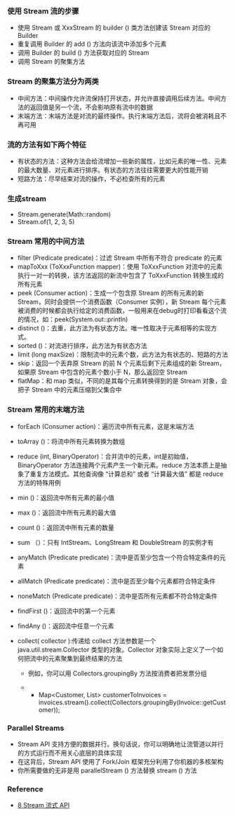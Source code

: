 ### 使用 Stream 流的步骤

- 使用 Stream 或 XxxStream 的 builder () 类方法创建该 Stream 对应的 Builder
- 重复调用 Builder 的 add () 方法向该流中添加多个元素
- 调用 Builder 的 build () 方法获取对应的 Stream
- 调用 Stream 的聚集方法

### Stream 的聚集方法分为两类

- 中间方法：中间操作允许流保持打开状态，并允许直接调用后续方法。中间方法的返回值是另一个流，不会影响原有流中的数据
- 末端方法：末端方法是对流的最终操作。执行末端方法后，流将会被消耗且不再可用

### 流的方法有如下两个特征

- 有状态的方法：这种方法会给流增加一些新的属性，比如元素的唯一性、元素的最大数量、对元素进行排序。有状态的方法往往需要更大的性能开销
- 短路方法：尽早结束对流的操作，不必检查所有的元素

### 生成stream

- Stream.generate(Math::random)
- Stream.of(1, 2, 3, 5)

### Stream 常用的中间方法

- filter (Predicate predicate)：过滤 Stream 中所有不符合 predicate 的元素
- mapToXxx (ToXxxFunction mapper)：使用 ToXxxFunction 对流中的元素执行一对一的转换，该方法返回的新流中包含了 ToXxxFunction 转换生成的所有元素
- peek (Consumer action)：生成一个包含原 Stream 的所有元素的新 Stream，同时会提供一个消费函数（Consumer 实例），新 Stream 每个元素被消费的时候都会执行给定的消费函数，一般用来在debug时打印看看这个流的情况，如：peek(System.out::println)
- distinct ()：去重，此方法为有状态方法。唯一性取决于元素相等的实现方式。
- sorted ()：对流进行排序，此方法为有状态方法
- limit (long maxSize)：限制流中的元素个数，此方法为有状态的、短路的方法
- skip：返回一个丢弃原 Stream 的前 N 个元素后剩下元素组成的新 Stream，如果原 Stream 中包含的元素个数小于 N，那么返回空 Stream
- flatMap：和 map 类似，不同的是其每个元素转换得到的是 Stream 对象，会把子 Stream 中的元素压缩到父集合中

### Stream 常用的末端方法

- forEach (Consumer action)：遍历流中所有元素，这是末端方法

- toArray ()：将流中所有元素转换为数组

- reduce (int, BinaryOperator)：合并流中的元素，int是初始值，BinaryOperator 方法连接两个元素产生一个新元素。reduce 方法本质上是抽象了重复方法模式。其他查询像 “计算总和” 或者 “计算最大值” 都是 reduce 方法的特殊用例

- min ()：返回流中所有元素的最小值

- max ()：返回流中所有元素的最大值

- count ()：返回流中所有元素的数量

- sum （）：只有 IntStream、LongStream 和 DoubleStream 的实例才有

- anyMatch (Predicate predicate)：流中是否至少包含一个符合特定条件的元素

- allMatch (Predicate predicate)：流中是否至少每个元素都符合特定条件

- noneMatch (Predicate predicate)：流中是否所有元素都不符合特定条件

- findFirst ()：返回流中的第一个元素

- findAny ()：返回流中任意一个元素

- collect( collector ):传递给 collect 方法参数是一个 java.util.stream.Collector 类型的对象。Collector 对象实际上定义了一个如何把流中的元素聚集到最终结果的方法

  - 例如，你可以用 Collectors.groupingBy 方法按消费者把发票分组

  - - Map<Customer, List> customerToInvoices = invoices.stream().collect(Collectors.groupingBy(Invoice::getCustomer));

### Parallel Streams

- Stream API 支持方便的数据并行。换句话说，你可以明确地让流管道以并行的方式运行而不用关心底层的具体实现
- 在这背后，Stream API 使用了 Fork/Join 框架充分利用了你机器的多核架构
- 你所需要做的无非是用 parallelStream () 方法替换 stream () 方法





### Reference

- [8 Stream 流式 API](https://www.jianshu.com/p/226bf8ed0ced)